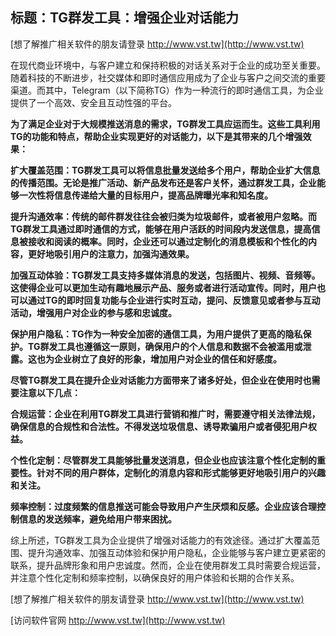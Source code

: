 ## **标题：TG群发工具：增强企业对话能力**

[想了解推广相关软件的朋友请登录 http://www.vst.tw](http://www.vst.tw)

在现代商业环境中，与客户建立和保持积极的对话关系对于企业的成功至关重要。随着科技的不断进步，社交媒体和即时通信应用成为了企业与客户之间交流的重要渠道。而其中，Telegram（以下简称TG）作为一种流行的即时通信工具，为企业提供了一个高效、安全且互动性强的平台。

**为了满足企业对于大规模推送消息的需求，TG群发工具应运而生。这些工具利用TG的功能和特点，帮助企业实现更好的对话能力，以下是其带来的几个增强效果：**

**扩大覆盖范围：TG群发工具可以将信息批量发送给多个用户，帮助企业扩大信息的传播范围。无论是推广活动、新产品发布还是客户关怀，通过群发工具，企业能够一次性将信息传递给大量的目标用户，提高品牌曝光率和知名度。**

**提升沟通效率：传统的邮件群发往往会被归类为垃圾邮件，或者被用户忽略。而TG群发工具通过即时通信的方式，能够在用户活跃的时间段内发送信息，提高信息被接收和阅读的概率。同时，企业还可以通过定制化的消息模板和个性化的内容，更好地吸引用户的注意力，加强沟通效果。**

**加强互动体验：TG群发工具支持多媒体消息的发送，包括图片、视频、音频等。这使得企业可以更加生动有趣地展示产品、服务或者进行活动宣传。同时，用户也可以通过TG的即时回复功能与企业进行实时互动，提问、反馈意见或者参与互动活动，增强用户对企业的参与感和忠诚度。**

**保护用户隐私：TG作为一种安全加密的通信工具，为用户提供了更高的隐私保护。TG群发工具也遵循这一原则，确保用户的个人信息和数据不会被滥用或泄露。这也为企业树立了良好的形象，增加用户对企业的信任和好感度。**

**尽管TG群发工具在提升企业对话能力方面带来了诸多好处，但企业在使用时也需要注意以下几点：**

**合规运营：企业在利用TG群发工具进行营销和推广时，需要遵守相关法律法规，确保信息的合规性和合法性。不得发送垃圾信息、诱导欺骗用户或者侵犯用户权益。**

**个性化定制：尽管群发工具能够批量发送消息，但企业也应该注意个性化定制的重要性。针对不同的用户群体，定制化的消息内容和形式能够更好地吸引用户的兴趣和关注。**

**频率控制：过度频繁的信息推送可能会导致用户产生厌烦和反感。企业应该合理控制信息的发送频率，避免给用户带来困扰。**

综上所述，TG群发工具为企业提供了增强对话能力的有效途径。通过扩大覆盖范围、提升沟通效率、加强互动体验和保护用户隐私，企业能够与客户建立更紧密的联系，提升品牌形象和用户忠诚度。然而，企业在使用群发工具时需要合规运营，并注意个性化定制和频率控制，以确保良好的用户体验和长期的合作关系。

[想了解推广相关软件的朋友请登录 http://www.vst.tw](http://www.vst.tw)


[访问软件官网 http://www.vst.tw](http://www.vst.tw)
